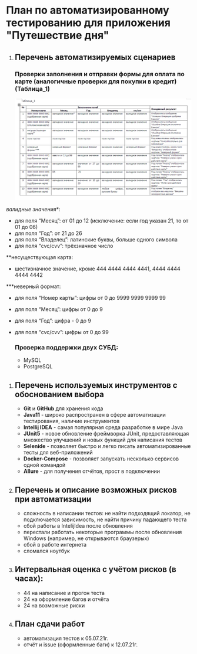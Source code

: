 # План по автоматизированному тестированию для приложения "Путешествие дня"
1. ## Перечень автоматизируемых сценариев
    ### Проверки заполнения и отправки формы для оплата по карте (аналогичные проверки для покупки в кредит) (Таблица_1)
    
   ![Таблица_1](https://github.com/testveraspir/java_diplom/blob/master/Documetation/Таблица_1.png)
   
*валидные значения**:
- для поля “Месяц”: от 01 до 12 (исключение: если год указан 21, то от 01 до 06)
- для поля “Год”: от 21 до 26 
- для поля “Владелец”: латинские буквы, больше одного символа
- для поля “cvc/cvv”: трёхзначное число

**несуществующая карта: 
- шестизначное значение, кроме 444 4444 4444 4441, 4444 4444 4444 4442
 
***неверный формат:
   
- для поля “Номер карты”: цифры от 0 до 9999 9999 9999 99
- для поля “Месяц”: цифры от 0 до 9
- для поля “Год”: цифра - 0 до 9 
- для поля “cvc/cvv”: цифры от 0 до 99 

   ### Проверка поддержки двух СУБД:
   - MySQL
   - PostgreSQL
1. ## Перечень используемых инструментов с обоснованием выбора
	- **Git** и **GitHub** для хранения кода
	- **Java11** - широко распространен в сфере автоматизации тестирования, наличие инструментов
	- **Intellij IDEA** - самая популярная среда разработке в мире Java
	- **JUnit5** - новое обновление фреймворка JUnit, предоставляющая множество улучшений и новых функций для написания тестов
	- **Selenide** - позволяет быстро и легко писать автоматизированные тесты для веб-приложений
	- **Docker-Compose** - позволяет запускать несколько сервисов одной командой
	- **Allure** - для получения отчётов, прост в подключении
1. ## Перечень и описание возможных рисков при автоматизации
   - сложность в написании тестов: не найти подходящий локатор, не подключается зависимость, не найти причину падающего теста
   - сбой работы в IntelijIdea после обновления
   - перестали работать некоторые программы после обновления Windows (например, не открываются браузерых)
   - сбой в работе интернета
   - сломался ноутбук 
1. ## Интервальная оценка с учётом рисков (в часах): 
   - 44 на написание и прогон теста
   - 24 на оформление багов и отчёта
   - 24 на возможные риски
1. ## План сдачи работ
   - автоматизация тестов к 05.07.21г.
   - отчёт и issue (оформленные баги) к 12.07.21г. 
